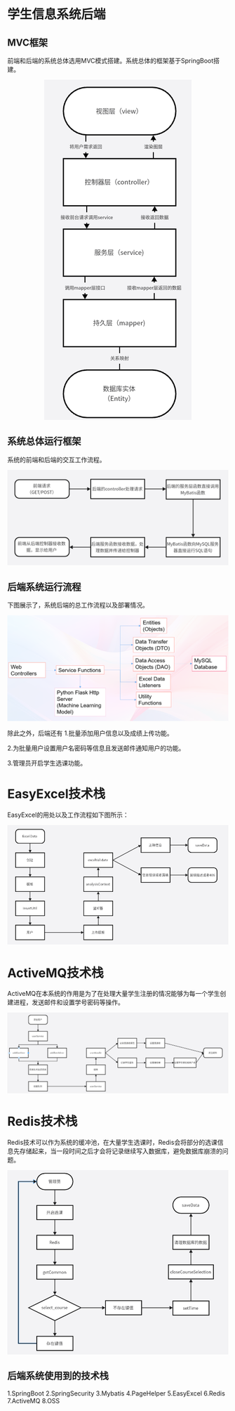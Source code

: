 # 学生信息系统后端

## MVC框架
前端和后端的系统总体选用MVC模式搭建。系统总体的框架基于SpringBoot搭建。
<div align="center"><img src="./images/MVC.png" /></div>


## 系统总体运行框架
系统的前端和后端的交互工作流程。
<div align="center"><img src="./images/workflow.png" /></div>

## 后端系统运行流程
下图展示了，系统后端的总工作流程以及部署情况。
<div align="center"><img src="./images/backendflow.png" /></div>

除此之外，后端还有
1.批量添加用户信息以及成绩上传功能。

2.为批量用户设置用户名密码等信息且发送邮件通知用户的功能。

3.管理员开启学生选课功能。

# EasyExcel技术栈
EasyExcel的用处以及工作流程如下图所示：
<div align="center"><img src="./images/easyexcel.png" /></div>

# ActiveMQ技术栈
ActiveMQ在本系统的作用是为了在处理大量学生注册的情况能够为每一个学生创建进程，发送邮件和设置学号密码等操作。
<div align="center"><img src="./images/activemq.png" /></div>

# Redis技术栈
Redis技术可以作为系统的缓冲池，在大量学生选课时，Redis会将部分的选课信息先存储起来，当一段时间之后才会将记录继续写入数据库，避免数据库崩溃的问题。
<div align="center"><img src="./images/Redis.png" /></div>

## 后端系统使用到的技术栈
1.SpringBoot
2.SpringSecurity
3.Mybatis
4.PageHelper
5.EasyExcel
6.Redis
7.ActiveMQ
8.OSS